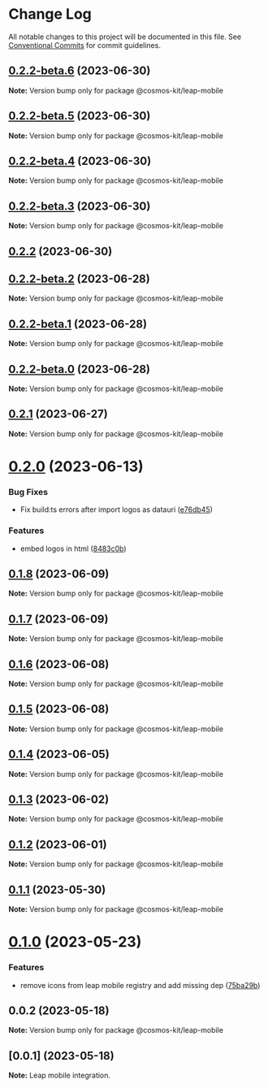 # Change Log

All notable changes to this project will be documented in this file.
See [Conventional Commits](https://conventionalcommits.org) for commit guidelines.

## [0.2.2-beta.6](https://github.com/cosmology-tech/cosmos-kit/compare/@cosmos-kit/leap-mobile@0.2.2-beta.5...@cosmos-kit/leap-mobile@0.2.2-beta.6) (2023-06-30)

**Note:** Version bump only for package @cosmos-kit/leap-mobile

## [0.2.2-beta.5](https://github.com/cosmology-tech/cosmos-kit/compare/@cosmos-kit/leap-mobile@0.2.2-beta.4...@cosmos-kit/leap-mobile@0.2.2-beta.5) (2023-06-30)

**Note:** Version bump only for package @cosmos-kit/leap-mobile

## [0.2.2-beta.4](https://github.com/cosmology-tech/cosmos-kit/compare/@cosmos-kit/leap-mobile@0.2.2-beta.3...@cosmos-kit/leap-mobile@0.2.2-beta.4) (2023-06-30)

**Note:** Version bump only for package @cosmos-kit/leap-mobile

## [0.2.2-beta.3](https://github.com/cosmology-tech/cosmos-kit/compare/@cosmos-kit/leap-mobile@0.2.2...@cosmos-kit/leap-mobile@0.2.2-beta.3) (2023-06-30)

**Note:** Version bump only for package @cosmos-kit/leap-mobile

## [0.2.2](https://github.com/cosmology-tech/cosmos-kit/compare/@cosmos-kit/leap-mobile@0.2.1...@cosmos-kit/leap-mobile@0.2.2) (2023-06-30)

## [0.2.2-beta.2](https://github.com/cosmology-tech/cosmos-kit/compare/@cosmos-kit/leap-mobile@0.2.2-beta.1...@cosmos-kit/leap-mobile@0.2.2-beta.2) (2023-06-28)

**Note:** Version bump only for package @cosmos-kit/leap-mobile

## [0.2.2-beta.1](https://github.com/cosmology-tech/cosmos-kit/compare/@cosmos-kit/leap-mobile@0.2.2-beta.0...@cosmos-kit/leap-mobile@0.2.2-beta.1) (2023-06-28)

**Note:** Version bump only for package @cosmos-kit/leap-mobile

## [0.2.2-beta.0](https://github.com/cosmology-tech/cosmos-kit/compare/@cosmos-kit/leap-mobile@0.2.1...@cosmos-kit/leap-mobile@0.2.2-beta.0) (2023-06-28)

**Note:** Version bump only for package @cosmos-kit/leap-mobile

## [0.2.1](https://github.com/cosmology-tech/cosmos-kit/compare/@cosmos-kit/leap-mobile@0.2.0...@cosmos-kit/leap-mobile@0.2.1) (2023-06-27)

**Note:** Version bump only for package @cosmos-kit/leap-mobile

# [0.2.0](https://github.com/cosmology-tech/cosmos-kit/compare/@cosmos-kit/leap-mobile@0.1.8...@cosmos-kit/leap-mobile@0.2.0) (2023-06-13)

### Bug Fixes

- Fix build:ts errors after import logos as datauri ([e76db45](https://github.com/cosmology-tech/cosmos-kit/commit/e76db45bf9165982f1697f253565063b52b83afc))

### Features

- embed logos in html ([8483c0b](https://github.com/cosmology-tech/cosmos-kit/commit/8483c0bb3f3b3a5dfb22e5644a3e695deadc92dd))

## [0.1.8](https://github.com/cosmology-tech/cosmos-kit/compare/@cosmos-kit/leap-mobile@0.1.7...@cosmos-kit/leap-mobile@0.1.8) (2023-06-09)

**Note:** Version bump only for package @cosmos-kit/leap-mobile

## [0.1.7](https://github.com/cosmology-tech/cosmos-kit/compare/@cosmos-kit/leap-mobile@0.1.6...@cosmos-kit/leap-mobile@0.1.7) (2023-06-09)

**Note:** Version bump only for package @cosmos-kit/leap-mobile

## [0.1.6](https://github.com/cosmology-tech/cosmos-kit/compare/@cosmos-kit/leap-mobile@0.1.5...@cosmos-kit/leap-mobile@0.1.6) (2023-06-08)

**Note:** Version bump only for package @cosmos-kit/leap-mobile

## [0.1.5](https://github.com/cosmology-tech/cosmos-kit/compare/@cosmos-kit/leap-mobile@0.1.4...@cosmos-kit/leap-mobile@0.1.5) (2023-06-08)

**Note:** Version bump only for package @cosmos-kit/leap-mobile

## [0.1.4](https://github.com/cosmology-tech/cosmos-kit/compare/@cosmos-kit/leap-mobile@0.1.3...@cosmos-kit/leap-mobile@0.1.4) (2023-06-05)

**Note:** Version bump only for package @cosmos-kit/leap-mobile

## [0.1.3](https://github.com/cosmology-tech/cosmos-kit/compare/@cosmos-kit/leap-mobile@0.1.2...@cosmos-kit/leap-mobile@0.1.3) (2023-06-02)

**Note:** Version bump only for package @cosmos-kit/leap-mobile

## [0.1.2](https://github.com/cosmology-tech/cosmos-kit/compare/@cosmos-kit/leap-mobile@0.1.1...@cosmos-kit/leap-mobile@0.1.2) (2023-06-01)

**Note:** Version bump only for package @cosmos-kit/leap-mobile

## [0.1.1](https://github.com/cosmology-tech/cosmos-kit/compare/@cosmos-kit/leap-mobile@0.1.0...@cosmos-kit/leap-mobile@0.1.1) (2023-05-30)

**Note:** Version bump only for package @cosmos-kit/leap-mobile

# [0.1.0](https://github.com/cosmology-tech/cosmos-kit/compare/@cosmos-kit/leap-mobile@0.0.2...@cosmos-kit/leap-mobile@0.1.0) (2023-05-23)

### Features

- remove icons from leap mobile registry and add missing dep ([75ba29b](https://github.com/cosmology-tech/cosmos-kit/commit/75ba29bc771388bf16fc7d4e79c00afcd796e7f6))

## 0.0.2 (2023-05-18)

**Note:** Version bump only for package @cosmos-kit/leap-mobile

## [0.0.1] (2023-05-18)

**Note:** Leap mobile integration.
